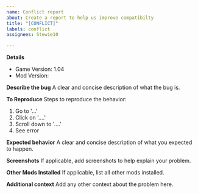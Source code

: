 ```yaml
---
name: Conflict report
about: Create a report to help us improve compatibilty
title: "[CONFLICT]"
labels: conflict
assignees: Stewie10

---
```


**Details**
- Game Version: 1.04
- Mod Version:

**Describe the bug**
A clear and concise description of what the bug is.

**To Reproduce**
Steps to reproduce the behavior:
1. Go to '...'
2. Click on '....'
3. Scroll down to '....'
4. See error

**Expected behavior**
A clear and concise description of what you expected to happen.

**Screenshots**
If applicable, add screenshots to help explain your problem.

**Other Mods Installed**
If applicable, list all other mods installed.

**Additional context**
Add any other context about the problem here.
